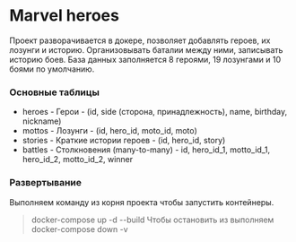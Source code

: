 # Marvel heroes
Проект разворачивается в докере, позволяет добавлять героев, их лозунги и историю. Организовывать баталии между ними, записывать историю боев.
База данных заполняется 8 героями, 19 лозунгами и 10 боями по умолчанию.
### Основные таблицы 
- heroes - Герои - (id, side (сторона, принадлежность), name, birthday, nickname)
- mottos - Лозунги - (id, hero_id, moto_id, moto)
- stories - Краткие истории героев - (id, hero_id, story)
- battles - Столкновения (many-to-many) - id, hero_id_1, motto_id_1, hero_id_2, motto_id_2, winner
### Развертывание 
Выполняем команду из корня проекта чтобы запустить контейнеры.
> docker-compose up -d --build
Чтобы остановить из выполняем 
> docker-compose down -v
